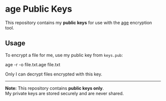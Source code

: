 # age Public Keys

This repository contains my **public keys** for use with the [age](https://github.com/FiloSottile/age) encryption tool.

## Usage

To encrypt a file for me, use my public key from `keys.pub`:

age -r <my-public-key> -o file.txt.age file.txt

Only I can decrypt files encrypted with this key.

---

**Note:** This repository contains **public keys only**.  
My private keys are stored securely and are never shared.
